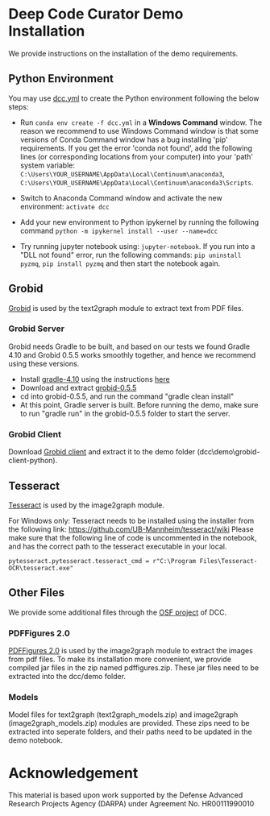 # Deep Code Curator Demo Installation

We provide instructions on the installation of the demo requirements.

## Python Environment

You may use [dcc.yml](dcc.yml) to create the Python environment following the below steps:
- Run `conda env create -f dcc.yml` in a **Windows Command** window. The reason we recommend to use Windows Command window is that some versions of Conda Command window has a bug installing 'pip' requirements. If you get the error 'conda not found', add the following lines (or corresponding locations from your computer) into your 'path' system variable: `C:\Users\YOUR_USERNAME\AppData\Local\Continuum\anaconda3`, `C:\Users\YOUR_USERNAME\AppData\Local\Continuum\anaconda3\Scripts`.

- Switch to Anaconda Command window and activate the new environment: `activate dcc`
- Add your new environment to Python ipykernel by running the following command `python -m ipykernel install --user --name=dcc`
- Try running jupyter notebook using: `jupyter-notebook`. If you run into a "DLL not found" error, run the following commands: `pip uninstall pyzmq`, `pip install pyzmq` and then start the notebook again.

## Grobid
[Grobid](https://github.com/kermitt2/grobid) is used by the text2graph module to extract text from PDF files.

### Grobid Server
Grobid needs Gradle to be built, and based on our tests we found Gradle 4.10 and Grobid 0.5.5 works smoothly together, and hence we recommend using these versions.

- Install [gradle-4.10](https://gradle.org/next-steps/?version=4.10&format=bin) using the instructions [here](https://docs.gradle.org/current/userguide/installation.html)
- Download and extract [grobid-0.5.5](https://github.com/kermitt2/grobid/archive/0.5.5.zip)
- cd into grobid-0.5.5, and run the command "gradle clean install"
- At this point, Gradle server is built. Before running the demo, make sure to run "gradle run" in the grobid-0.5.5 folder to start the server.

### Grobid Client
Download [Grobid client](https://github.com/kermitt2/grobid-client-python) and extract it to the demo folder (dcc\demo\grobid-client-python).

## Tesseract
[Tesseract](https://github.com/tesseract-ocr/tesseract) is used by the image2graph module.

For Windows only: Tesseract needs to be installed using the installer from the following link: https://github.com/UB-Mannheim/tesseract/wiki 
Please make sure that the following line of code is uncommented in the notebook, and has the correct path to the tesseract executable in your local.

```
pytesseract.pytesseract.tesseract_cmd = r"C:\Program Files\Tesseract-OCR\tesseract.exe"
```
## Other Files
We provide some additional files through the [OSF project](https://osf.io/jdhw8/) of DCC.

### PDFFigures 2.0
[PDFFigures 2.0](https://github.com/allenai/pdffigures2) is used by the image2graph module to extract the images from pdf files. To make its installation more convenient, we provide compiled jar files in the zip named pdffigures.zip. These jar files need to be extracted into the dcc/demo folder.

### Models
Model files for text2graph (text2graph_models.zip) and image2graph (image2graph_models.zip) modules are provided. These zips need to be extracted into seperate folders, and their paths need to be updated in the demo notebook.


# Acknowledgement

This material is based upon work supported by the Defense Advanced Research Projects Agency (DARPA) under Agreement No. HR00111990010
 
